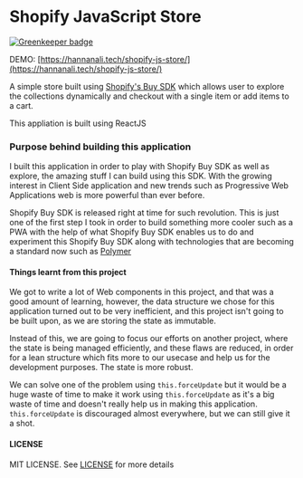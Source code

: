 # Shopify JavaScript Store

[![Greenkeeper badge](https://badges.greenkeeper.io/abdulhannanali/shopify-js-store.svg)](https://greenkeeper.io/)

DEMO: [https://hannanali.tech/shopify-js-store/](https://hannanali.tech/shopify-js-store/)

A simple store built using [Shopify's Buy SDK](https://shopify.github.io/js-buy-sdk/)
which allows user to explore the collections dynamically and checkout with a single item or add items to a cart.

This appliation is built using ReactJS

### Purpose behind building this application
I built this application in order to play with Shopify Buy SDK as well as explore, the amazing stuff I can build using this SDK.
 With the growing interest in Client Side application and new trends such as Progressive Web Applications web is more powerful than 
ever before.

Shopify Buy SDK is released right at time for such revolution. This is just one of the first step I took
in order to build something more cooler such as a PWA with the help of what Shopify Buy SDK enables us to do and 
experiment this Shopify Buy SDK along with technologies that are becoming a standard now such as [Polymer](https://www.polymer-project.org)

#### Things learnt from this project

We got to write a lot of Web components in this project, and that was a good amount of learning, however, the data structure we chose
for this application turned out to be very inefficient, and this project isn't going to be built upon, as we are storing the 
state as immutable. 

Instead of this, we are going to focus our efforts on another project, where the state is being managed efficiently, and these flaws
are reduced, in order for a lean structure which fits more to our usecase and help us for the development purposes. The state is more
robust.

We can solve one of the problem using `this.forceUpdate` but it would be a huge waste of time to make it work using 
`this.forceUpdate` as it's a big waste of time and doesn't really help us in making this application. `this.forceUpdate`
is discouraged almost everywhere, but we can still give it a shot.

#### LICENSE

MIT LICENSE. See [LICENSE](LICENSE) for more details